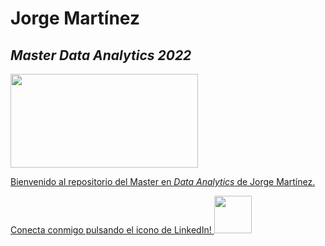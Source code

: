
# Jorge Martínez
## _Master Data Analytics 2022_



<a href="https://edem.eu/master-big-data-analytics/"> <img src="https://www.gepacv.org/wp-content/uploads/2017/01/EDEM-Logo-.png"  width="300" height="150"> 

Bienvenido al repositorio del Master en _Data Analytics_ de Jorge Martínez.


Conecta conmigo pulsando el icono de LinkedIn!  <a href="https://linkedin.com/in/jorgemartínezca"> <img src="https://cdn-icons-png.flaticon.com/512/174/174857.png"  width="60" height="60">
